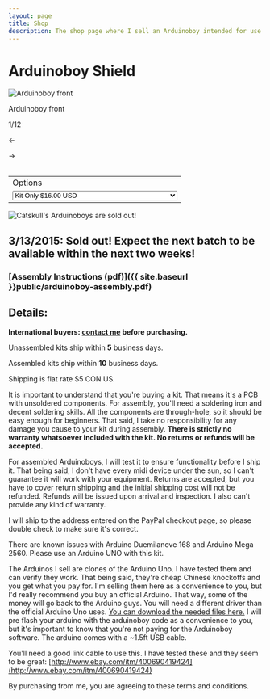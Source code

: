 ```yaml
---
layout: page
title: Shop
description: The shop page where I sell an Arduinoboy intended for use with the Nintendo Gameboy and MIDI
---
```

# Arduinoboy Shield

<div class="gallery">
	<img src="{{ site.baseurl }}public/gallery/1.jpg" alt="Arduinoboy front" id="gallery_image" onclick="cycle(1); return false;">
	<p id="gallery_subtitle">Arduinoboy front</p>
	<p id="gallery_pos_text">1/12</p>
	<div id="gallery_nav">
		<p id="gallery_nav_left" onclick="cycle(0); return false;">←</p>
		<p id="gallery_nav_right" onclick="cycle(1); return false;">→</p>
	</div>
</div>

<table>
	<form action="https://www.paypal.com/cgi-bin/webscr" method="post" target="_top">
	<input type="hidden" name="cmd" value="_s-xclick">
	<input type="hidden" name="hosted_button_id" value="KL5CHQHBNR868">
	<table>
	<tr><td><input type="hidden" name="on0" value="Options">Options</td></tr><tr><td><select name="os0">
		<option value="Kit Only">Kit Only $16.00 USD</option>
		<option value="Kit Only (w/ PS2 jack)">Kit Only (w/ PS2 jack) $17.00 USD</option>
		<option value="Kit + Arduino">Kit + Arduino $21.00 USD</option>
		<option value="Kit (w/ PS2 jack) + Arduino">Kit (w/ PS2 jack) + Arduino $22.00 USD</option>
		<option value="Assembled Kit">Assembled Kit $26.00 USD</option>
		<option value="Assembled Kit (w/ PS2 jack)">Assembled Kit (w/ PS2 jack) $27.00 USD</option>
		<option value="Assembled Kit + Arduino">Assembled Kit + Arduino $31.00 USD</option>
		<option value="Assembled Kit (w/ PS2 jack) + Arduino">Assembled Kit (w/ PS2 jack) + Arduino $32.00 USD</option>
	</select> </td></tr>
	</table>
	<img src="http://i.imgur.com/LCdTZjY.png" alt="Catskull's Arduinoboys are sold out!">
	</form>
</table>

## 3/13/2015: Sold out! Expect the next batch to be available within the next two weeks!

### [Assembly Instructions (pdf)]({{ site.baseurl }}public/arduinoboy-assembly.pdf)

## Details:

**International buyers: [contact me](mailto:bro@catskull.net) before purchasing.**

Unassembled kits ship within **5** business days.

Assembled kits ship within **10** business days.

Shipping is flat rate $5 CON US.

It is important to understand that you're buying a kit. That means it's a PCB with unsoldered components. For assembly,  you'll need a soldering iron and decent soldering skills. All the components are through-hole, so it should be easy enough for beginners. That said, I take no responsibility for any damage you cause to your kit during assembly. **There is strictly no warranty whatsoever included with the kit. No returns or refunds will be accepted.**

For assembled Arduinoboys, I will test it to ensure functionality before I ship it. That being said, I don't have every midi device under the sun, so I can't guarantee it will work with your equipment. Returns are accepted, but you have to cover return shipping and the initial shipping cost will not be refunded. Refunds will be issued upon arrival and inspection. I also can't provide any kind of warranty.

I will ship to the address entered on the PayPal checkout page, so please double check to make sure it's correct.

There are known issues with Arduino Duemilanove 168 and Arduino Mega 2560. Please use an Arduino UNO with this kit.

The Arduinos I sell are clones of the Arduino Uno. I have tested them and can verify they work. That being said, they're cheap Chinese knockoffs and you get what you pay for. I'm selling them here as a convenience to you, but I'd really recommend you buy an official Arduino. That way, some of the money will go back to the Arduino guys. You will need a different driver than the official Arduino Uno uses. [You can download the needed files here.](https://drive.google.com/file/d/0BzxqUIMB8O1na1ZLZzFXZGxCbm8/view) I will pre flash your arduino with the arduinoboy code as a convenience to you, but it's important to know that you're not paying for the Arduinoboy software. The arduino comes with a ~1.5ft USB cable.

You'll need a good link cable to use this. I have tested these and they seem to be great: [http://www.ebay.com/itm/400690419424](http://www.ebay.com/itm/400690419424)

By purchasing from me, you are agreeing to these terms and conditions.
